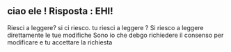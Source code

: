 ciao ele ! 
Risposta : EHI!
----------------
Riesci a leggere?
si ci riesco.
tu riesci a leggere ? 
Si riesco a leggere direttamente le tue modifiche
Sono io che debgo richiedere il consenso per modificare e tu accettare la richiesta
